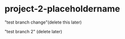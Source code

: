 # project-2-placeholdername

"test branch change"(delete this later)

"test branch 2" (delete later)